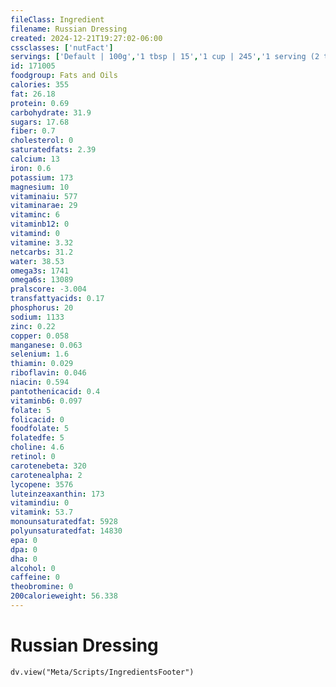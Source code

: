 ```yaml
---
fileClass: Ingredient
filename: Russian Dressing
created: 2024-12-21T19:27:02-06:00
cssclasses: ['nutFact']
servings: ['Default | 100g','1 tbsp | 15','1 cup | 245','1 serving (2 tbsp) | 30']
id: 171005
foodgroup: Fats and Oils
calories: 355
fat: 26.18
protein: 0.69
carbohydrate: 31.9
sugars: 17.68
fiber: 0.7
cholesterol: 0
saturatedfats: 2.39
calcium: 13
iron: 0.6
potassium: 173
magnesium: 10
vitaminaiu: 577
vitaminarae: 29
vitaminc: 6
vitaminb12: 0
vitamind: 0
vitamine: 3.32
netcarbs: 31.2
water: 38.53
omega3s: 1741
omega6s: 13089
pralscore: -3.004
transfattyacids: 0.17
phosphorus: 20
sodium: 1133
zinc: 0.22
copper: 0.058
manganese: 0.063
selenium: 1.6
thiamin: 0.029
riboflavin: 0.046
niacin: 0.594
pantothenicacid: 0.4
vitaminb6: 0.097
folate: 5
folicacid: 0
foodfolate: 5
folatedfe: 5
choline: 4.6
retinol: 0
carotenebeta: 320
carotenealpha: 2
lycopene: 3576
luteinzeaxanthin: 173
vitamindiu: 0
vitamink: 53.7
monounsaturatedfat: 5928
polyunsaturatedfat: 14830
epa: 0
dpa: 0
dha: 0
alcohol: 0
caffeine: 0
theobromine: 0
200calorieweight: 56.338
---
```


# Russian Dressing

```dataviewjs
dv.view("Meta/Scripts/IngredientsFooter")
```